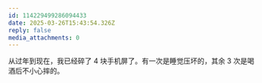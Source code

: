 ```yaml
---
id: 114229499286094433
date: 2025-03-26T15:43:54.326Z
reply: false
media_attachments: 0
---
```


从过年到现在，我已经碎了 4 块手机屏了。有一次是睡觉压坏的，其余 3 次是喝酒后不小心摔的。

